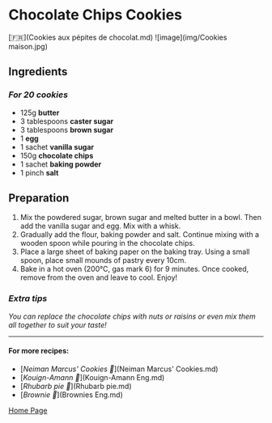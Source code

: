 # Chocolate Chips Cookies
[🇫🇷](Cookies aux pépites de chocolat.md)
![image](img/Cookies maison.jpg)

## Ingredients 
### *For 20 cookies* 
* 125g **butter**
* 3 tablespoons **caster sugar**
* 3 tablespoons **brown sugar**
* 1 **egg**
* 1 sachet **vanilla sugar**
* 150g **chocolate chips**
* 1 sachet **baking powder**
* 1 pinch **salt**

## Preparation 
1. Mix the powdered sugar, brown sugar and melted butter in a bowl. Then add the vanilla sugar and egg. Mix with a whisk.
1. Gradually add the flour, baking powder and salt. Continue mixing with a wooden spoon while pouring in the chocolate chips.
1. Place a large sheet of baking paper on the baking tray. Using a small spoon, place small mounds of pastry every 10cm.
1. Bake in a hot oven (200°C, gas mark 6) for 9 minutes. Once cooked, remove from the oven and leave to cool. Enjoy!

### *Extra tips*
*You can replace the chocolate chips with nuts or raisins or even mix them all together to suit your taste!*  

________________________________
#### For more recipes:
* [*Neiman Marcus' Cookies 🍪*](Neiman Marcus' Cookies.md)
* [*Kouign-Amann 🧈*](Kouign-Amann Eng.md)
* [*Rhubarb pie 🥧*](Rhubarb pie.md)
* [*Brownie 🍫*](Brownies Eng.md)

[Home Page](Indexeng.md)
